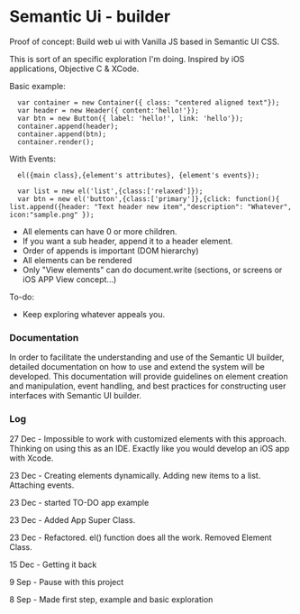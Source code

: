 # Semantic Ui - builder
Proof of concept: Build web ui with Vanilla JS based in Semantic UI CSS. 

This is sort of an specific exploration I'm doing. 
Inspired by iOS applications, Objective C & XCode.

Basic example:

	  var container = new Container({ class: "centered aligned text"});
	  var header = new Header({ content:'hello!'});
	  var btn = new Button({ label: 'hello!', link: 'hello'});
	  container.append(header);
	  container.append(btn);
	  container.render();
	  
With Events:

	  el({main class},{element's attributes}, {element's events});

	  var list = new el('list',{class:['relaxed']});
	  var btn = new el('button',{class:['primary']},{click: function(){ list.append({header: "Text header new item","description": "Whatever", icon:"sample.png" });
	  
- All elements can have 0 or more children.
- If you want a sub header, append it to a header element.
- Order of appends is important (DOM hierarchy)
- All elements can be rendered
- Only "View elements" can do document.write (sections, or screens or iOS APP View concept...)


To-do:
- Keep exploring whatever appeals you.

### Documentation
In order to facilitate the understanding and use of the Semantic UI builder, detailed documentation on how to use and extend the system will be developed. This documentation will provide guidelines on element creation and manipulation, event handling, and best practices for constructing user interfaces with Semantic UI builder.

### Log

27 Dec - Impossible to work with customized elements with this approach. Thinking on using this as an IDE. Exactly like you would develop an iOS app with Xcode.

23 Dec - Creating elements dynamically. Adding new items to a list. Attaching events.

23 Dec - started TO-DO app example

23 Dec - Added App Super Class.

23 Dec - Refactored. el() function does all the work. Removed Element Class.

15 Dec - Getting it back

9 Sep - Pause with this project

8 Sep - Made first step, example and basic exploration